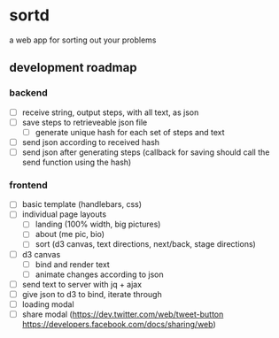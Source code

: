# sortd
a web app for sorting out your problems

## development roadmap

### backend

- [ ] receive string, output steps, with all text, as json
- [ ] save steps to retrieveable json file
  - [ ] generate unique hash for each set of steps and text
- [ ] send json according to received hash
- [ ] send json after generating steps (callback for saving should call the send function using the hash)

### frontend

- [ ] basic template (handlebars, css)
- [ ] individual page layouts
  - [ ] landing (100% width, big pictures)
  - [ ] about (me pic, bio)
  - [ ] sort (d3 canvas, text directions, next/back, stage directions)
- [ ] d3 canvas
  - [ ] bind and render text
  - [ ] animate changes according to json
- [ ] send text to server with jq + ajax
- [ ] give json to d3 to bind, iterate through
- [ ] loading modal
- [ ] share modal (https://dev.twitter.com/web/tweet-button https://developers.facebook.com/docs/sharing/web)

